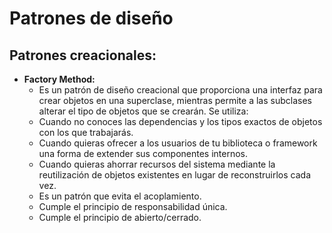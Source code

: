 
# Patrones de diseño

## Patrones creacionales:

* **Factory Method:**
  * Es un patrón de diseño creacional que proporciona una interfaz para crear objetos en una superclase, mientras permite a las subclases alterar el tipo de objetos que se crearán. Se utiliza:
  * Cuando no conoces las dependencias y los  tipos exactos de objetos con los que trabajarás.
  * Cuando quieras ofrecer a los usuarios de tu biblioteca o framework una forma de extender sus componentes internos. 
  * Cuando quieras ahorrar recursos del sistema mediante la reutilización de objetos existentes en lugar de reconstruirlos cada vez.
  * Es un patrón que evita el acoplamiento.
  * Cumple el principio de responsabilidad única.
  * Cumple el principio de abierto/cerrado.
